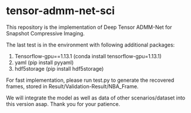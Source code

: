 # tensor-admm-net-sci

This repository is the implementation of Deep Tensor ADMM-Net for Snapshot Compressive Imaging.

The last test is in the environment with following additional packages:
1) Tensorflow-gpu==1.13.1 (conda install tensorflow-gpu=1.13.1)
2) yaml (pip install pyyaml)
3) hdf5storage (pip install hdf5storage)

For fast implementation, please run test.py to generate the recovered frames, stored in Result/Validation-Result/NBA_Frame.

We will integrate the model as well as data of other scenarios/dataset into this version asap. Thank you for your patience.
